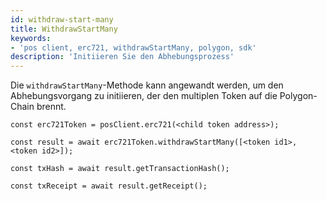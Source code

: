 ```yaml
---
id: withdraw-start-many
title: WithdrawStartMany
keywords:
- 'pos client, erc721, withdrawStartMany, polygon, sdk'
description: 'Initiieren Sie den Abhebungsprozess'
---
```


Die `withdrawStartMany`-Methode kann angewandt werden, um den Abhebungsvorgang zu initiieren, der den multiplen Token auf die Polygon-Chain brennt.

```
const erc721Token = posClient.erc721(<child token address>);

const result = await erc721Token.withdrawStartMany([<token id1>, <token id2>]);

const txHash = await result.getTransactionHash();

const txReceipt = await result.getReceipt();

```

